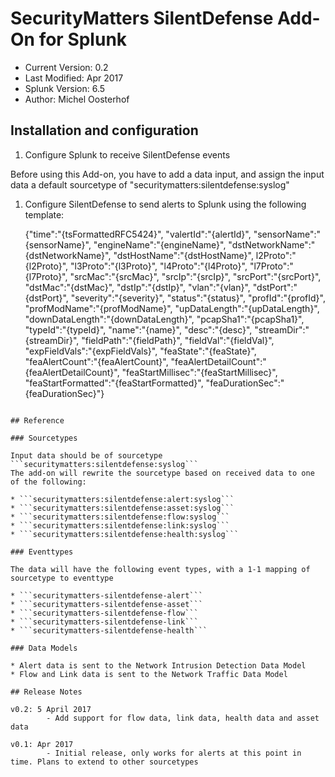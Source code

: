 # SecurityMatters SilentDefense Add-On for Splunk

* Current Version: 0.2
* Last Modified: Apr 2017
* Splunk Version: 6.5
* Author: Michel Oosterhof

## Installation and configuration


1. Configure Splunk to receive SilentDefense events

Before using this Add-on, you have to add a data input, and assign
the input data a default sourcetype of
"securitymatters:silentdefense:syslog"

1. Configure SilentDefense to send alerts to Splunk using the following template:

    {"time":"{tsFormattedRFC5424}", "valertId":"{alertId}", "sensorName":"{sensorName}", "engineName":"{engineName}", "dstNetworkName":"{dstNetworkName}", "dstHostName":"{dstHostName}", l2Proto":"{l2Proto}", "l3Proto":"{l3Proto}", "l4Proto":"{l4Proto}", "l7Proto":"{l7Proto}", "srcMac":"{srcMac}", "srcIp":"{srcIp}", "srcPort":"{srcPort}", "dstMac":"{dstMac}", "dstIp":"{dstIp}", "vlan":"{vlan}", "dstPort":"{dstPort}", "severity":"{severity}", "status":"{status}", "profId":"{profId}", "profModName":"{profModName}", "upDataLength":"{upDataLength}", "downDataLength":"{downDataLength}", "pcapSha1":"{pcapSha1}", "typeId":"{typeId}", "name":"{name}", "desc":"{desc}", "streamDir":"{streamDir}", "fieldPath":"{fieldPath}", "fieldVal":"{fieldVal}", "expFieldVals":"{expFieldVals}", "feaState":"{feaState}", "feaAlertCount":"{feaAlertCount}", "feaAlertDetailCount":"{feaAlertDetailCount}", "feaStartMillisec":"{feaStartMillisec}", "feaStartFormatted":"{feaStartFormatted}", "feaDurationSec":"{feaDurationSec}"} 
```

## Reference

### Sourcetypes

Input data should be of sourcetype  ```securitymatters:silentdefense:syslog```
The add-on will rewrite the sourcetype based on received data to one of the following:

* ```securitymatters:silentdefense:alert:syslog```
* ```securitymatters:silentdefense:asset:syslog```
* ```securitymatters:silentdefense:flow:syslog```
* ```securitymatters:silentdefense:link:syslog```
* ```securitymatters:silentdefense:health:syslog```

### Eventtypes

The data will have the following event types, with a 1-1 mapping of sourcetype to eventtype

* ```securitymatters-silentdefense-alert```
* ```securitymatters-silentdefense-asset```
* ```securitymatters-silentdefense-flow```
* ```securitymatters-silentdefense-link```
* ```securitymatters-silentdefense-health```

### Data Models
  
* Alert data is sent to the Network Intrusion Detection Data Model
* Flow and Link data is sent to the Network Traffic Data Model

## Release Notes

v0.2: 5 April 2017
        - Add support for flow data, link data, health data and asset data

v0.1: Apr 2017
        - Initial release, only works for alerts at this point in time. Plans to extend to other sourcetypes

